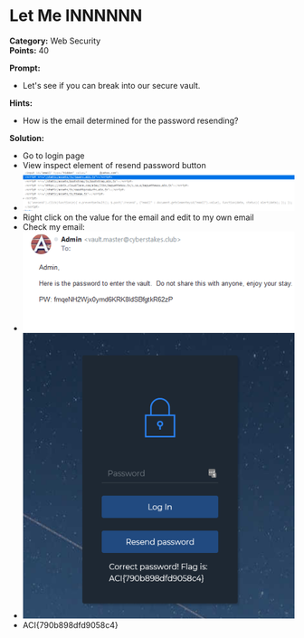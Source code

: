 # Let Me INNNNNN #

**Category:**	Web Security  
**Points:**	40

**Prompt:** 
* Let's see if you can break into our secure vault.

**Hints:** 
* How is the email determined for the password resending?

**Solution:**
* Go to login page
* View inspect element of resend password button
* ![solution1](./LetMeIn1.png)
* Right click on the value for the email and edit to my own email
* Check my email:
* ![solution2](./LetMeIn2.png)
* ![solution3](./LetMeIn3.png)
* ACI{790b898dfd9058c4}
